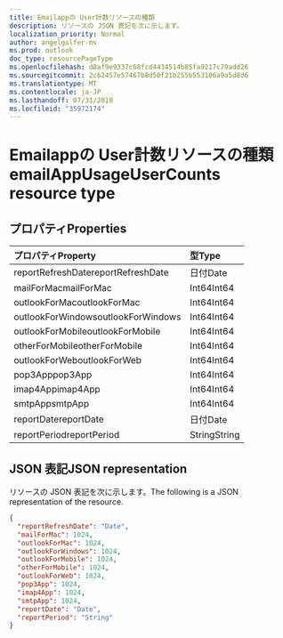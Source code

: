 ```yaml
---
title: Emailappの User計数リソースの種類
description: リソースの JSON 表記を次に示します。
localization_priority: Normal
author: angelgolfer-ms
ms.prod: outlook
doc_type: resourcePageType
ms.openlocfilehash: d8af9e9337c68fcd4434514b85fa9217c79add26
ms.sourcegitcommit: 2c62457e57467b8d50f21b255b553106a9a5d8d6
ms.translationtype: MT
ms.contentlocale: ja-JP
ms.lasthandoff: 07/31/2019
ms.locfileid: "35972174"
---
```

# <a name="emailappusageusercounts-resource-type"></a><span data-ttu-id="26591-103">Emailappの User計数リソースの種類</span><span class="sxs-lookup"><span data-stu-id="26591-103">emailAppUsageUserCounts resource type</span></span>

## <a name="properties"></a><span data-ttu-id="26591-104">プロパティ</span><span class="sxs-lookup"><span data-stu-id="26591-104">Properties</span></span>

| <span data-ttu-id="26591-105">プロパティ</span><span class="sxs-lookup"><span data-stu-id="26591-105">Property</span></span>          | <span data-ttu-id="26591-106">型</span><span class="sxs-lookup"><span data-stu-id="26591-106">Type</span></span>   |
| :---------------- | :----- |
| <span data-ttu-id="26591-107">reportRefreshDate</span><span class="sxs-lookup"><span data-stu-id="26591-107">reportRefreshDate</span></span> | <span data-ttu-id="26591-108">日付</span><span class="sxs-lookup"><span data-stu-id="26591-108">Date</span></span>   |
| <span data-ttu-id="26591-109">mailForMac</span><span class="sxs-lookup"><span data-stu-id="26591-109">mailForMac</span></span>        | <span data-ttu-id="26591-110">Int64</span><span class="sxs-lookup"><span data-stu-id="26591-110">Int64</span></span>  |
| <span data-ttu-id="26591-111">outlookForMac</span><span class="sxs-lookup"><span data-stu-id="26591-111">outlookForMac</span></span>     | <span data-ttu-id="26591-112">Int64</span><span class="sxs-lookup"><span data-stu-id="26591-112">Int64</span></span>  |
| <span data-ttu-id="26591-113">outlookForWindows</span><span class="sxs-lookup"><span data-stu-id="26591-113">outlookForWindows</span></span> | <span data-ttu-id="26591-114">Int64</span><span class="sxs-lookup"><span data-stu-id="26591-114">Int64</span></span>  |
| <span data-ttu-id="26591-115">outlookForMobile</span><span class="sxs-lookup"><span data-stu-id="26591-115">outlookForMobile</span></span>  | <span data-ttu-id="26591-116">Int64</span><span class="sxs-lookup"><span data-stu-id="26591-116">Int64</span></span>  |
| <span data-ttu-id="26591-117">otherForMobile</span><span class="sxs-lookup"><span data-stu-id="26591-117">otherForMobile</span></span>    | <span data-ttu-id="26591-118">Int64</span><span class="sxs-lookup"><span data-stu-id="26591-118">Int64</span></span>  |
| <span data-ttu-id="26591-119">outlookForWeb</span><span class="sxs-lookup"><span data-stu-id="26591-119">outlookForWeb</span></span>     | <span data-ttu-id="26591-120">Int64</span><span class="sxs-lookup"><span data-stu-id="26591-120">Int64</span></span>  |
| <span data-ttu-id="26591-121">pop3App</span><span class="sxs-lookup"><span data-stu-id="26591-121">pop3App</span></span>           | <span data-ttu-id="26591-122">Int64</span><span class="sxs-lookup"><span data-stu-id="26591-122">Int64</span></span>  |
| <span data-ttu-id="26591-123">imap4App</span><span class="sxs-lookup"><span data-stu-id="26591-123">imap4App</span></span>          | <span data-ttu-id="26591-124">Int64</span><span class="sxs-lookup"><span data-stu-id="26591-124">Int64</span></span>  |
| <span data-ttu-id="26591-125">smtpApp</span><span class="sxs-lookup"><span data-stu-id="26591-125">smtpApp</span></span>           | <span data-ttu-id="26591-126">Int64</span><span class="sxs-lookup"><span data-stu-id="26591-126">Int64</span></span>  |
| <span data-ttu-id="26591-127">reportDate</span><span class="sxs-lookup"><span data-stu-id="26591-127">reportDate</span></span>        | <span data-ttu-id="26591-128">日付</span><span class="sxs-lookup"><span data-stu-id="26591-128">Date</span></span>   |
| <span data-ttu-id="26591-129">reportPeriod</span><span class="sxs-lookup"><span data-stu-id="26591-129">reportPeriod</span></span>      | <span data-ttu-id="26591-130">String</span><span class="sxs-lookup"><span data-stu-id="26591-130">String</span></span> |

## <a name="json-representation"></a><span data-ttu-id="26591-131">JSON 表記</span><span class="sxs-lookup"><span data-stu-id="26591-131">JSON representation</span></span>

<span data-ttu-id="26591-132">リソースの JSON 表記を次に示します。</span><span class="sxs-lookup"><span data-stu-id="26591-132">The following is a JSON representation of the resource.</span></span>

<!-- {
  "blockType": "resource",
  "@odata.type": "microsoft.graph.emailAppUsageUserCounts"
} -->

```json
{
  "reportRefreshDate": "Date", 
  "mailForMac": 1024, 
  "outlookForMac": 1024, 
  "outlookForWindows": 1024, 
  "outlookForMobile": 1024, 
  "otherForMobile": 1024, 
  "outlookForWeb": 1024, 
  "pop3App": 1024, 
  "imap4App": 1024, 
  "smtpApp": 1024, 
  "reportDate": "Date", 
  "reportPeriod": "String"
}
```
